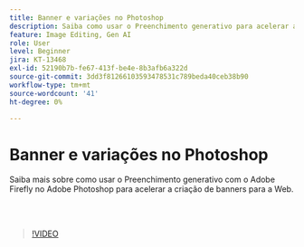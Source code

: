 ```yaml
---
title: Banner e variações no Photoshop
description: Saiba como usar o Preenchimento generativo para acelerar a criação de banners para a Web
feature: Image Editing, Gen AI
role: User
level: Beginner
jira: KT-13468
exl-id: 52190b7b-fe67-413f-be4e-8b3afb6a322d
source-git-commit: 3dd3f81266103593478531c789beda40ceb38b90
workflow-type: tm+mt
source-wordcount: '41'
ht-degree: 0%

---
```


# Banner e variações no Photoshop

Saiba mais sobre como usar o Preenchimento generativo com o Adobe Firefly no Adobe Photoshop para acelerar a criação de banners para a Web.

<br> 

>[!VIDEO](https://video.tv.adobe.com/v/3420791?quality=12&learn=on&hidetitle=true)
